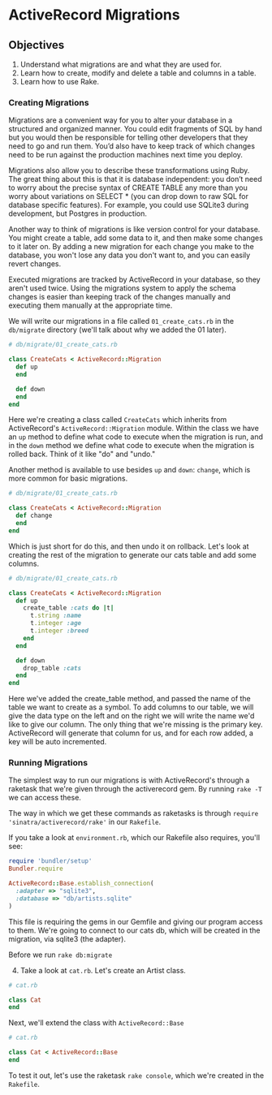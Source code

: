 # ActiveRecord Migrations

## Objectives

1. Understand what migrations are and what they are used for.
2. Learn how to create, modify and delete a table and columns in a table.
3. Learn how to use Rake.

### Creating Migrations

Migrations are a convenient way for you to alter your database in a structured and organized manner. You could edit fragments of SQL by hand but you would then be responsible for telling other developers that they need to go and run them. You’d also have to keep track of which changes need to be run against the production machines next time you deploy.

Migrations also allow you to describe these transformations using Ruby. The great thing about this is that it is database independent: you don’t need to worry about the precise syntax of CREATE TABLE any more than you worry about variations on SELECT * (you can drop down to raw SQL for database specific features). For example, you could use SQLite3 during development, but Postgres in production.

Another way to think of migrations is like version control for your database. You might create a table, add some data to it, and then make some changes to it later on. By adding a new migration for each change you make to the database, you won't lose any data you don't want to, and you can easily revert changes.

Executed migrations are tracked by ActiveRecord in your database, so they aren't used twice. Using the migrations system to apply the schema changes is easier than keeping track of the changes manually and executing them manually at the appropriate time.

We will write our migrations in a file called `01_create_cats.rb` in the `db/migrate` directory (we'll talk about why we added the 01 later).

```ruby
# db/migrate/01_create_cats.rb

class CreateCats < ActiveRecord::Migration
  def up
  end

  def down
  end
end
```

Here we're creating a class called `CreateCats` which inherits from ActiveRecord's `ActiveRecord::Migration` module. Within the class we have an `up` method to define what code to execute when the migration is run, and in the `down` method we define what code to execute when the migration is rolled back. Think of it like "do" and "undo."

Another method is available to use besides `up` and `down`: `change`, which is more common for basic migrations.

```ruby
# db/migrate/01_create_cats.rb

class CreateCats < ActiveRecord::Migration
  def change
  end
end

```

Which is just short for do this, and then undo it on rollback. Let's look at creating the rest of the migration to generate our cats table and add some columns.

```ruby
# db/migrate/01_create_cats.rb

class CreateCats < ActiveRecord::Migration
  def up
    create_table :cats do |t|
      t.string :name
      t.integer :age
      t.integer :breed
    end
  end

  def down
    drop_table :cats
  end
end
```

Here we've added the create_table method, and passed the name of the table we want to create as a symbol. To add columns to our table, we will give the data type on the left and on the right we will write the name we'd like to give our column. The only thing that we're missing is the primary key. ActiveRecord will generate that column for us, and for each row added, a key will be auto incremented.



### Running Migrations

The simplest way to run our migrations is with ActiveRecord's through a raketask that we're given through the activerecord gem. By running `rake -T` we can access these.

The way in which we get these commands as raketasks is through `require 'sinatra/activerecord/rake'` in our `Rakefile`.

If you take a look at `environment.rb`, which our Rakefile also requires, you'll see:

```ruby
require 'bundler/setup'
Bundler.require

ActiveRecord::Base.establish_connection(
  :adapter => "sqlite3",
  :database => "db/artists.sqlite"
)
```

This file is requiring the gems in our Gemfile and giving our program access to them. We're going to connect to our cats db, which will be created in the migration, via sqlite3 (the adapter).

Before we run  `rake db:migrate`

4) Take a look at `cat.rb`. Let's create an Artist class.

```ruby
# cat.rb

class Cat
end
```

Next, we'll extend the class with `ActiveRecord::Base`

```ruby
# cat.rb

class Cat < ActiveRecord::Base
end
```

To test it out, let's use the raketask `rake console`, which we're created in the `Rakefile`.


